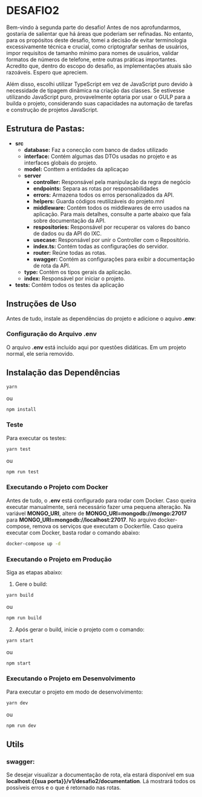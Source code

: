 # DESAFIO2

Bem-vindo à segunda parte do desafio! Antes de nos aprofundarmos, gostaria de salientar que há áreas que poderiam ser refinadas. No entanto, para os propósitos deste desafio, tomei a decisão de evitar terminologia excessivamente técnica e crucial, como criptografar senhas de usuários, impor requisitos de tamanho mínimo para nomes de usuários, validar formatos de números de telefone, entre outras práticas importantes. Acredito que, dentro do escopo do desafio, as implementações atuais são razoáveis. Espero que apreciem.

Além disso, escolhi utilizar TypeScript em vez de JavaScript puro devido à necessidade de tipagem dinâmica na criação das classes. Se estivesse utilizando JavaScript puro, provavelmente optaria por usar o GULP para a builda o projeto, considerando suas capacidades na automação de tarefas e construção de projetos JavaScript.

## Estrutura de Pastas:

- **src**
  - **database:** Faz a conecção com banco de dados utilizado
  - **interface:** Contém algumas das DTOs usadas no projeto e as interfaces globais do projeto.
  - **model:** Conttem a entidades da aplicaçao
  - **server**
    - **controller:** Responsável pela manipulação da regra de negócio
    - **endpoints:** Separa as rotas por responsabilidades
    - **errors:** Armazena todos os erros personalizados da API.
    - **helpers:** Guarda códigos reutilizáveis do projeto.mnl
    - **middleware:** Contém todos os middlewares de erro usados na aplicação. Para mais detalhes, consulte a parte abaixo que fala sobre documentação da API.
    - **respositories:** Responsável por recuperar os valores do banco de dados ou da API do IXC.
    - **usecase:** Responsável por unir o Controller com o Repositório.
    - **index.ts:** Contém todas as configurações do servidor.
    - **router:** Reúne todas as rotas.
    - **swagger:** Contém as configurações para exibir a documentação de rota da API.
  - **type:** Contém os tipos gerais da aplicação.
  - **index:** Responsável por iniciar o projeto.
- **tests:** Contém todos os testes da aplicação

## Instruções de Uso

Antes de tudo, instale as dependências do projeto e adicione o aquivo **.env**:

### Configuração do Arquivo **.env**

O arquivo **.env** está incluído aqui por questões didáticas. Em um projeto normal, ele seria removido.

## Instalação das Dependências

```bash
yarn
```

ou

```bash
npm install
```

### Teste

Para executar os testes:

```bash
yarn test
```

ou

```bash
npm run test
```

### Executando o Projeto com Docker

Antes de tudo, o **.env** está configurado para rodar com Docker. Caso queira executar manualmente, será necessário fazer uma pequena alteração. Na variável **MONGO_URI**, altere de **MONGO_URI=mongodb://mongo:27017** para **MONGO_URI=mongodb://localhost:27017**. No arquivo docker-compose, remova os serviços que executam o Dockerfile. Caso queira executar com Docker, basta rodar o comando abaixo:

```bash
docker-compose up -d
```

### Executando o Projeto em Produção

Siga as etapas abaixo:

1. Gere o build:

```bash
yarn build
```

ou

```bash
npm run build
```

2. Após gerar o build, inicie o projeto com o comando:

```bash
yarn start
```

ou

```bash
npm start
```

### Executando o Projeto em Desenvolvimento

Para executar o projeto em modo de desenvolvimento:

```bash
yarn dev
```

ou

```bash
npm run dev
```

## Utils

### **swagger:**

Se desejar visualizar a documentação de rota, ela estará disponível em sua **localhost:{{sua porta}}/v1/desafio2/documentation**. Lá mostrará todos os possíveis erros e o que é retornado nas rotas.
